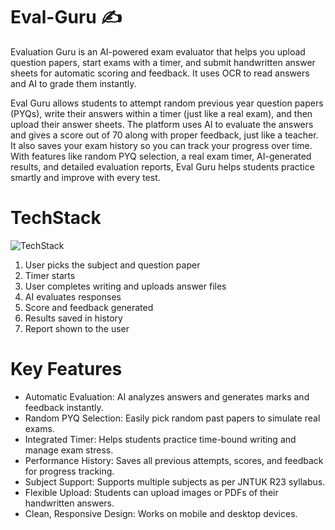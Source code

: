 # Eval-Guru ✍️

Evaluation Guru is an AI-powered exam evaluator that helps you upload question papers, start exams with a timer, and submit handwritten answer sheets for automatic scoring and feedback. It uses OCR to read answers and AI to grade them instantly.

Eval Guru allows students to attempt random previous year question papers (PYQs), write their answers within a timer (just like a real exam), and then upload their answer sheets. The platform uses AI to evaluate the answers and gives a score out of 70 along with proper feedback, just like a teacher. It also saves your exam history so you can track your progress over time. With features like random PYQ selection, a real exam timer, AI-generated results, and detailed evaluation reports, Eval Guru helps students practice smartly and improve with every test.

# TechStack
![TechStack](https://github.com/user-attachments/assets/d1ea25a9-2810-43b3-a745-ff95296f4086)

1. User picks the subject and question paper
2. Timer starts
3. User completes writing and uploads answer files
4. AI evaluates responses
5. Score and feedback generated
6. Results saved in history
7. Report shown to the user

# Key Features
* Automatic Evaluation: AI analyzes answers and generates marks and feedback instantly.
* Random PYQ Selection: Easily pick random past papers to simulate real exams.
* Integrated Timer: Helps students practice time-bound writing and manage exam stress.
* Performance History: Saves all previous attempts, scores, and feedback for progress tracking.
* Subject Support: Supports multiple subjects as per JNTUK R23 syllabus.
* Flexible Upload: Students can upload images or PDFs of their handwritten answers.
* Clean, Responsive Design: Works on mobile and desktop devices.
